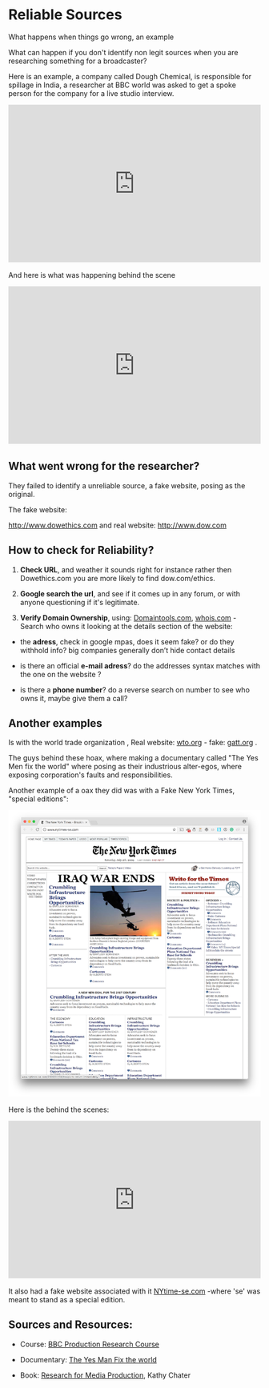 # Reliable Sources


What happens when things go wrong, an example


What can happen if you don't identify non legit sources when you are researching something for a broadcaster?


Here is an example, a company called Dough Chemical, is responsible for spillage in India, a researcher at BBC world was asked to get a spoke person for the company for a live studio interview.


<iframe width="100%" height="315" src="https://www.youtube.com/embed/LiWlvBro9eI?rel=0" frameborder="0" allowfullscreen></iframe>




<!-- tip: watch up to min 00:37 then pause  -->


And here is what was happening behind the scene


<iframe width="100%" height="315" src="https://www.youtube.com/embed/OazUh0Ym8rc?rel=0&amp;start=1585" frameborder="0" allowfullscreen></iframe>






<!--  tip: fast forward to min 26:25 to see the behind the scene of the BBC world interview, for some context. -->


## What went wrong for the researcher?


They failed to identify a unreliable source, a fake website, posing as the original.


The fake website:


http://www.dowethics.com and real website: http://www.dow.com




## How to check for Reliability?


1. **Check URL**, and weather it sounds right  for instance rather then Dowethics.com you are more likely to find dow.com/ethics.


2. **Google search the url**, and see if it comes up in any forum, or with anyone questioning if it's legitimate.


3. **Verify Domain Ownership**, using: [Domaintools.com](http://www.domaintools.com/), [whois.com](http://www.whois.com/) - Search who owns it looking at the details section of the website:


- the **adress**, check in google mpas, does it seem fake? or do they withhold info? big companies generally don’t   hide contact details


- is there an official **e-mail adress**?  do the addresses syntax matches with the one on the website ?  


- is there a **phone number**? do a reverse search on number to see who owns it, maybe give them a call?






## Another examples


Is with the world trade organization , Real website:  [wto.org](http://www.wto.org/) - fake: [gatt.org](http://www.gatt.org/) .


The guys behind these hoax, where making a documentary called "The Yes Men fix the world" where posing as their industrious alter-egos, where exposing corporation's faults and responsibilities.


Another example of a oax they did was with a  Fake New York Times, "special editions":


![NY Times Special Edition](/assets/NYTimes-se.png)




Here is the behind the scenes:


<iframe width="100%" height="315" src="https://www.youtube.com/embed/YoZQNgAnvqs?rel=0" frameborder="0" allowfullscreen></iframe>




It also had a fake website associated with it [NYtime-se.com](http://www.nytimes-se.com/) -where 'se' was meant to stand as a special edition.




## Sources and Resources:


- Course: [BBC Production Research Course](http://www.bbcacademy.com/bbc/servlet/ekp?CID=20010727&TX=FORMAT1&BACKTOCATALOG=Y)


- Documentary: [The Yes Man Fix the world](http://http//dogwoof.com/films/the-yes-men-fix-the-world)


- Book: [Research for Media Production](http://amzn.eu/8wyTJgJ), Kathy Chater